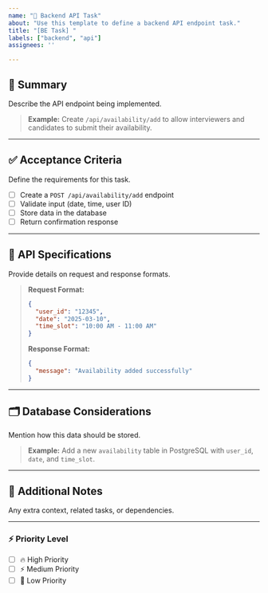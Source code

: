 ```yaml
---
name: "🔧 Backend API Task"
about: "Use this template to define a backend API endpoint task."
title: "[BE Task] "
labels: ["backend", "api"]
assignees: ''

---
```


## 🎯 Summary  
Describe the API endpoint being implemented.

> **Example:** Create `/api/availability/add` to allow interviewers and candidates to submit their availability.

---

## ✅ Acceptance Criteria  
Define the requirements for this task.

- [ ] Create a `POST /api/availability/add` endpoint  
- [ ] Validate input (date, time, user ID)  
- [ ] Store data in the database  
- [ ] Return confirmation response  

---

## 🔧 API Specifications  
Provide details on request and response formats.

> **Request Format:**  
> ```json
> {
>   "user_id": "12345",
>   "date": "2025-03-10",
>   "time_slot": "10:00 AM - 11:00 AM"
> }
> ```
> **Response Format:**  
> ```json
> {
>   "message": "Availability added successfully"
> }
> ```

---

## 🗂️ Database Considerations  
Mention how this data should be stored.

> **Example:** Add a new `availability` table in PostgreSQL with `user_id`, `date`, and `time_slot`.

---

## 🚀 Additional Notes  
Any extra context, related tasks, or dependencies.

---

### ⚡ Priority Level  
- [ ] 🔥 High Priority  
- [ ] ⚡ Medium Priority  
- [ ] 🐢 Low Priority  
